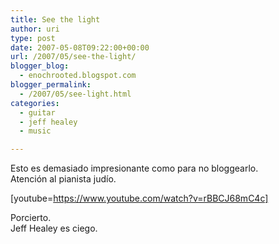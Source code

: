 ```yaml
---
title: See the light
author: uri
type: post
date: 2007-05-08T09:22:00+00:00
url: /2007/05/see-the-light/
blogger_blog:
  - enochrooted.blogspot.com
blogger_permalink:
  - /2007/05/see-light.html
categories:
  - guitar
  - jeff healey
  - music

---
```

Esto es demasiado impresionante como para no bloggearlo.  
Atención al pianista judío.

[youtube=https://www.youtube.com/watch?v=rBBCJ68mC4c]

Porcierto.  
Jeff Healey es ciego.